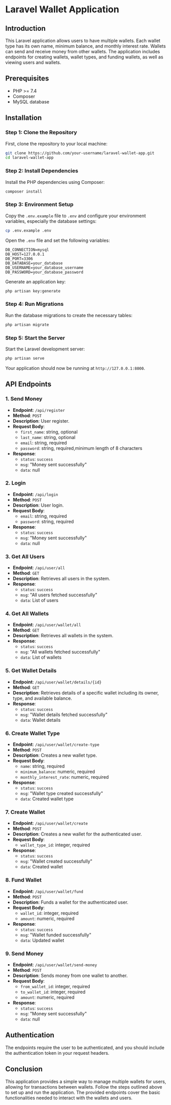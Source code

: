 # Laravel Wallet Application

## Introduction

This Laravel application allows users to have multiple wallets. Each wallet type has its own name, minimum balance, and monthly interest rate. Wallets can send and receive money from other wallets. The application includes endpoints for creating wallets, wallet types, and funding wallets, as well as viewing users and wallets.

## Prerequisites

-   PHP >= 7.4
-   Composer
-   MySQL database

## Installation

### Step 1: Clone the Repository

First, clone the repository to your local machine:

```sh
git clone https://github.com/your-username/laravel-wallet-app.git
cd laravel-wallet-app
```

### Step 2: Install Dependencies

Install the PHP dependencies using Composer:

```sh
composer install
```

### Step 3: Environment Setup

Copy the `.env.example` file to `.env` and configure your environment variables, especially the database settings:

```sh
cp .env.example .env
```

Open the `.env` file and set the following variables:

```
DB_CONNECTION=mysql
DB_HOST=127.0.0.1
DB_PORT=3306
DB_DATABASE=your_database
DB_USERNAME=your_database_username
DB_PASSWORD=your_database_password
```

Generate an application key:

```sh
php artisan key:generate
```

### Step 4: Run Migrations

Run the database migrations to create the necessary tables:

```sh
php artisan migrate
```

### Step 5: Start the Server

Start the Laravel development server:

```sh
php artisan serve
```

Your application should now be running at `http://127.0.0.1:8000`.

## API Endpoints

### 1. Send Money

-   **Endpoint**: `/api/register`
-   **Method**: `POST`
-   **Description**: User register.
-   **Request Body**:
    -   `first_name`: string, optional
    -   `last_name`: string, optional
    -   `email`: string, required
    -   `password`: string, required,minimum length of 8 characters
-   **Response**:
    -   `status`: `success`
    -   `msg`: "Money sent successfully"
    -   `data`: null

### 2. Login

-   **Endpoint**: `/api/login`
-   **Method**: `POST`
-   **Description**: User login.
-   **Request Body**:
    -   `email`: string, required
    -   `password`: string, required
-   **Response**:
    -   `status`: `success`
    -   `msg`: "Money sent successfully"
    -   `data`: null

### 3. Get All Users

-   **Endpoint**: `/api/user/all`
-   **Method**: `GET`
-   **Description**: Retrieves all users in the system.
-   **Response**:
    -   `status`: `success`
    -   `msg`: "All users fetched successfully"
    -   `data`: List of users

### 4. Get All Wallets

-   **Endpoint**: `/api/user/wallet/all`
-   **Method**: `GET`
-   **Description**: Retrieves all wallets in the system.
-   **Response**:
    -   `status`: `success`
    -   `msg`: "All wallets fetched successfully"
    -   `data`: List of wallets

### 5. Get Wallet Details

-   **Endpoint**: `/api/user/wallet/details/{id}`
-   **Method**: `GET`
-   **Description**: Retrieves details of a specific wallet including its owner, type, and available balance.
-   **Response**:
    -   `status`: `success`
    -   `msg`: "Wallet details fetched successfully"
    -   `data`: Wallet details

### 6. Create Wallet Type

-   **Endpoint**: `/api/user/wallet/create-type`
-   **Method**: `POST`
-   **Description**: Creates a new wallet type.
-   **Request Body**:
    -   `name`: string, required
    -   `minimum_balance`: numeric, required
    -   `monthly_interest_rate`: numeric, required
-   **Response**:
    -   `status`: `success`
    -   `msg`: "Wallet type created successfully"
    -   `data`: Created wallet type

### 7. Create Wallet

-   **Endpoint**: `/api/user/wallet/create`
-   **Method**: `POST`
-   **Description**: Creates a new wallet for the authenticated user.
-   **Request Body**:
    -   `wallet_type_id`: integer, required
-   **Response**:
    -   `status`: `success`
    -   `msg`: "Wallet created successfully"
    -   `data`: Created wallet

### 8. Fund Wallet

-   **Endpoint**: `/api/user/wallet/fund`
-   **Method**: `POST`
-   **Description**: Funds a wallet for the authenticated user.
-   **Request Body**:
    -   `wallet_id`: integer, required
    -   `amount`: numeric, required
-   **Response**:
    -   `status`: `success`
    -   `msg`: "Wallet funded successfully"
    -   `data`: Updated wallet

### 9. Send Money

-   **Endpoint**: `/api/user/wallet/send-money`
-   **Method**: `POST`
-   **Description**: Sends money from one wallet to another.
-   **Request Body**:
    -   `from_wallet_id`: integer, required
    -   `to_wallet_id`: integer, required
    -   `amount`: numeric, required
-   **Response**:
    -   `status`: `success`
    -   `msg`: "Money sent successfully"
    -   `data`: null

## Authentication

The endpoints require the user to be authenticated, and you should include the authentication token in your request headers.

## Conclusion

This application provides a simple way to manage multiple wallets for users, allowing for transactions between wallets. Follow the steps outlined above to set up and run the application. The provided endpoints cover the basic functionalities needed to interact with the wallets and users.
